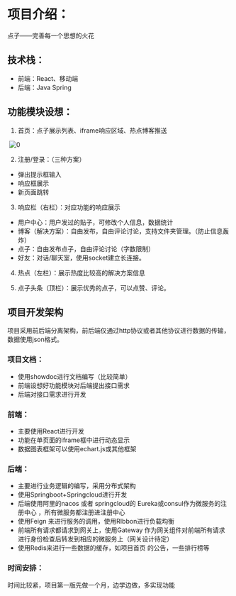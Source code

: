 # 项目介绍：

点子——完善每一个思想的火花

## 技术栈：

* 前端：React、移动端
* 后端：Java Spring

## 功能模块设想：

1. 首页：点子展示列表、iframe响应区域、热点博客推送

​    ![0](https://note.youdao.com/yws/public/resource/1cb6ef43b574f946cf49213b8990e792/xmlnote/WEBRESOURCE7ec6205a8ce94311771ac971ce7c1f5c/714)

2. 注册/登录：（三种方案）

* 弹出提示框输入
* 响应框展示
* 新页面跳转

3. 响应栏（右栏）：对应功能的响应展示

* 用户中心：用户发过的贴子，可修改个人信息，数据统计
* 博客（解决方案）：自由发布，自由评论讨论，支持文件夹管理。（防止信息轰炸）
* 点子：自由发布点子，自由评论讨论（字数限制）
* 好友：对话/聊天室，使用socket建立长连接。

4. 热点（左栏）：展示热度比较高的解决方案信息

5. 点子头条（顶栏）：展示优秀的点子，可以点赞、评论。

## **项目开发架构**

项目采用前后端分离架构，前后端仅通过http协议或者其他协议进行数据的传输，数据使用json格式。

### 项目文档：

* 使用showdoc进行文档编写（比较简单）
* 前端设想好功能模块对后端提出接口需求
* 后端对接口需求进行开发

### 前端：

* 主要使用React进行开发
* 功能在单页面的iframe框中进行动态显示
* 数据图表框架可以使用echart.js或其他框架

### 后端：

* 主要进行业务逻辑的编写，采用分布式架构
* 使用Springboot+Springcloud进行开发
* 后端使用阿里的nacos 或者 springcloud的 Eureka或consul作为微服务的注册中心   ，所有微服务都注册进注册中心
* 使用Feign 来进行服务的调用，使用RIbbon进行负载均衡
* 前端所有请求都请求到网关上，使用Gateway 作为网关组件对前端所有请求进行身份检查后转发到相应的微服务上（网关设计待定）
* 使用Redis来进行一些数据的缓存，如项目首页 的公告，一些排行榜等

### 时间安排： 

时间比较紧，项目第一版先做一个月，边学边做，多实现功能
